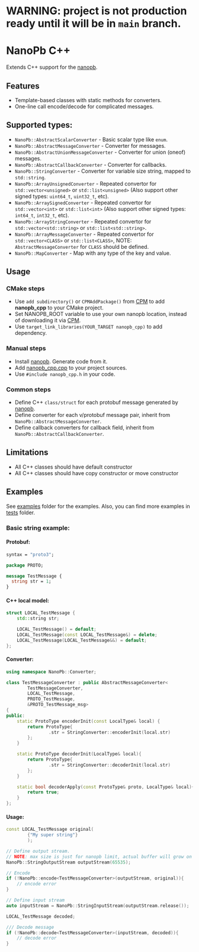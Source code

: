 # WARNING: project is not production ready until it will be in `main` branch.

# NanoPb C++ 

Extends C++ support for the [nanopb].

## Features

* Template-based classes with static methods for converters.
* One-line call encode/decode for complicated messages.

## Supported types:

* `NanoPb::AbstractScalarConverter` - Basic scalar type like `enum`.
* `NanoPb::AbstractMessageConverter` - Converter for messages.
* `NanoPb::AbstractUnionMessageConverter` - Converter for union (oneof) messages.
* `NanoPb::AbstractCallbackConverter` - Converter for callbacks.
* `NanoPb::StringConverter` - Converter for variable size string, mapped to `std::string`.
* `NanoPb::ArrayUnsignedConverter` - Repeated convertor for `std::vector<unsigned>` or `std::list<unsigned>` (Also support other signed types: `uint64_t`, `uint32_t`, etc).
* `NanoPb::ArraySignedConverter` - Repeated convertor for `std::vector<int>` or `std::list<int>` (Also support other signed types: `int64_t`, `int32_t`, etc).
* `NanoPb::ArrayStringConverter` - Repeated convertor for `std::vector<std::string>` or `std::list<std::string>`.
* `NanoPb::ArrayMessageConverter` - Repeated convertor for `std::vector<CLASS>` or `std::list<CLASS>`, NOTE: `AbstractMessageConverter` for  `CLASS` should be defined. 
* `NanoPb::MapConverter` - Map with any type of the key and value.

## Usage

### CMake steps

* Use `add subdirectory()` or `CPMAddPackage()` from [CPM] to add **nanopb_cpp** to your CMake project.  
* Set NANOPB_ROOT variable to use your own nanopb location, instead of downloading it via [CPM].
* Use `target_link_libraries(YOUR_TARGET nanopb_cpp)` to add dependency.

### Manual steps

* Install [nanopb]. Generate code from it.
* Add [nanopb_cpp.cpp](nanopb_cpp.cpp) to your project sources.
* Use `#include nanopb_cpp.h` in your code.

### Common steps

* Define C++ `class/struct` for each protobuf message generated by [nanopb].
* Define converter for each v/protobuf message pair, inherit from `NanoPb::AbstractMessageConverter`.
* Define callback converters for callback field, inherit from `NanoPb::AbstractCallbackConverter`.

## Limitations

* All C++ classes should have default constructor
* All C++ classes should have copy constructor or move constructor

## Examples

See [examples](examples) folder for the examples.
Also, you can find more examples in [tests](test/tests) folder.

### Basic string example:

#### Protobuf:

```protobuf
syntax = "proto3";

package PROTO;

message TestMessage {
  string str = 1;
}
```

#### C++ local model:

```c++
struct LOCAL_TestMessage {
    std::string str;

    LOCAL_TestMessage() = default;
    LOCAL_TestMessage(const LOCAL_TestMessage&) = delete;
    LOCAL_TestMessage(LOCAL_TestMessage&&) = default;
};
```

#### Converter:

```c++
using namespace NanoPb::Converter;

class TestMessageConverter : public AbstractMessageConverter<
        TestMessageConverter,
        LOCAL_TestMessage,
        PROTO_TestMessage,
        &PROTO_TestMessage_msg>
{
public:
    static ProtoType encoderInit(const LocalType& local) {
        return ProtoType{
                .str = StringConverter::encoderInit(local.str)
        };
    }

    static ProtoType decoderInit(LocalType& local){
        return ProtoType{
                .str = StringConverter::decoderInit(local.str)
        };
    }

    static bool decoderApply(const ProtoType& proto, LocalType& local){
        return true;
    }
};
```

#### Usage:

```c++
const LOCAL_TestMessage original(
        {"My super string"}
        );

// Define output stream. 
// NOTE: max size is just for nanopb limit, actual buffer will grow on demand.
NanoPb::StringOutputStream outputStream(65535);

// Encode
if (!NanoPb::encode<TestMessageConverter>(outputStream, original)){
    // encode error
}

// Define input stream
auto inputStream = NanoPb::StringInputStream(outputStream.release());

LOCAL_TestMessage decoded;

/// Decode message
if (!NanoPb::decode<TestMessageConverter>(inputStream, decoded)){
    // decode error
}
```

[nanopb]: https://github.com/nanopb/nanopb
[CPM]: https://github.com/cpm-cmake/CPM.cmake
